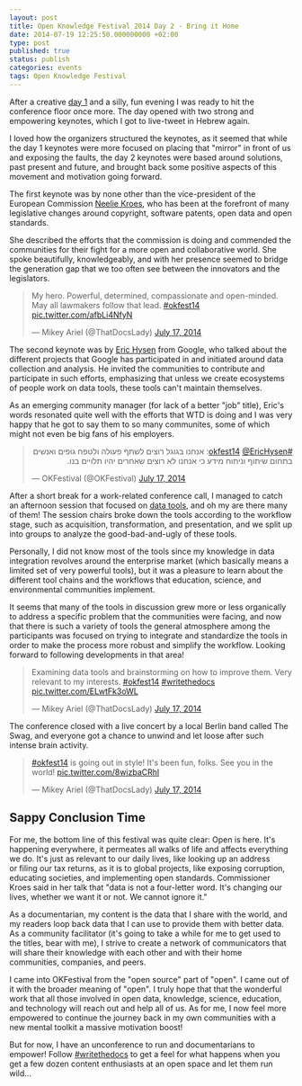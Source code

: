 ```yaml
---
layout: post
title: Open Knowledge Festival 2014 Day 2 - Bring it Home
date: 2014-07-19 12:25:50.000000000 +02:00
type: post
published: true
status: publish
categories: events
tags: Open Knowledge Festival
---
```


After a creative [day 1](http://docsideofthemoon.com/2014/07/17/open-knowledge-festival-2014-day-1-free-your-mind/) and a silly, fun evening I was ready to hit the conference floor once more. The day opened with two strong and empowering keynotes, which I got to live-tweet in Hebrew again.

I loved how the organizers structured the keynotes, as it seemed that while the day 1 keynotes were more focused on placing that "mirror" in front of us and exposing the faults, the day 2 keynotes were based around solutions, past present and future, and brought back some positive aspects of this movement and motivation going forward.

The first keynote was by none other than the vice-president of the European Commission [Neelie Kroes](https://twitter.com/NeelieKroesEU), who has been at the forefront of many legislative changes around copyright, software patents, open data and open standards.

She described the efforts that the commission is doing and commended the communities for their fight for a more open and collaborative world. She spoke beautifully, knowledgeably, and with her presence seemed to bridge the generation gap that we too often see between the innovators and the legislators.

<blockquote class="twitter-tweet" data-lang="en"><p lang="en" dir="ltr">My hero. Powerful, determined, compassionate and open-minded. May all lawmakers follow that lead. <a href="https://twitter.com/hashtag/okfest14?src=hash">#okfest14</a> <a href="http://t.co/afbLi4NfyN">pic.twitter.com/afbLi4NfyN</a></p>&mdash; Mikey Ariel (@ThatDocsLady) <a href="https://twitter.com/ThatDocsLady/status/489692742755172352">July 17, 2014</a></blockquote>
<script async src="//platform.twitter.com/widgets.js" charset="utf-8"></script>

The second keynote was by [Eric Hysen](https://twitter.com/EricHysen) from Google, who talked about the different projects that Google has participated in and initiated around data collection and analysis. He invited the communities to contribute and participate in such efforts, emphasizing that unless we create ecosystems of people work on data tools, these tools can't maintain themselves.

As an emerging community manager (for lack of a better "job" title), Eric's words resonated quite well with the efforts that WTD is doing and I was very happy that he got to say them to so many communites, some of which might not even be big fans of his employers.

<blockquote class="twitter-tweet" data-lang="en"><p lang="iw" dir="rtl"><a href="https://twitter.com/hashtag/okfest14?src=hash">#okfest14</a> <a href="https://twitter.com/EricHysen">@EricHysen</a>: אנחנו בגוגל רוצים לשתף פעולה ולטפח גופים ואנשים בתחום שיתוף וניתוח מידע כי אנחנו לא רוצים שאחרים יהיו תלויים בנו.</p>&mdash; OKFestival (@OKFestival) <a href="https://twitter.com/OKFestival/status/489705509080285184">July 17, 2014</a></blockquote>
<script async src="//platform.twitter.com/widgets.js" charset="utf-8"></script>

After a short break for a work-related conference call, I managed to catch an afternoon session that focused on [data tools](https://pad.okfn.org/p/Tools_tools_and_more_tools "Etherpad of the data tools session"), and oh my are there many of them! The session chairs broke down the tools according to the workflow stage, such as acquisition, transformation, and presentation, and we split up into groups to analyze the good-bad-and-ugly of these tools.

Personally, I did not know most of the tools since my knowledge in data integration revolves around the enterprise market (which basically means a limited set of very powerful tools), but it was a pleasure to learn about the different tool chains and the workflows that education, science, and environmental communities implement.

It seems that many of the tools in discussion grew more or less organically to address a specific problem that the communities were facing, and now that there is such a variety of tools the general atmosphere among the participants was focused on trying to integrate and standardize the tools in order to make the process more robust and simplify the workflow. Looking forward to following developments in that area!

<blockquote class="twitter-tweet" data-lang="en"><p lang="en" dir="ltr">Examining data tools and brainstorming on how to improve them. Very relevant to my interests. <a href="https://twitter.com/hashtag/okfest14?src=hash">#okfest14</a> <a href="https://twitter.com/hashtag/writethedocs?src=hash">#writethedocs</a> <a href="http://t.co/ELwtFk3oWL">pic.twitter.com/ELwtFk3oWL</a></p>&mdash; Mikey Ariel (@ThatDocsLady) <a href="https://twitter.com/ThatDocsLady/status/489744598957559808">July 17, 2014</a></blockquote>
<script async src="//platform.twitter.com/widgets.js" charset="utf-8"></script>

The conference closed with a live concert by a local Berlin band called The Swag, and everyone got a chance to unwind and let loose after such intense brain activity.

<blockquote class="twitter-tweet" data-lang="en"><p lang="en" dir="ltr"><a href="https://twitter.com/hashtag/okfest14?src=hash">#okfest14</a> is going out in style! It&#39;s been fun, folks. See you in the world! <a href="http://t.co/8wizbaCRhl">pic.twitter.com/8wizbaCRhl</a></p>&mdash; Mikey Ariel (@ThatDocsLady) <a href="https://twitter.com/ThatDocsLady/status/489801465045598208">July 17, 2014</a></blockquote>
<script async src="//platform.twitter.com/widgets.js" charset="utf-8"></script>

Sappy Conclusion Time
---------------------

For me, the bottom line of this festival was quite clear: Open is here. It's happening everywhere, it permeates all walks of life and affects everything we do. It's just as relevant to our daily lives, like looking up an address or filing our tax returns, as it is to global projects, like exposing corruption, educating societies, and implementing open standards. Commissioner Kroes said in her talk that "data is not a four-letter word. It's changing our lives, whether we want it or not. We cannot ignore it."

As a documentarian, my content is the data that I share with the world, and my readers loop back data that I can use to provide them with better data. As a community facilitator (it's going to take a while for me to get used to the titles, bear with me), I strive to create a network of communicators that will share their knowledge with each other and with their home communities, companies, and peers.

I came into OKFestival from the "open source" part of "open". I came out of it with the broader meaning of "open". I truly hope that that the wonderful work that all those involved in open data, knowledge, science, education, and technology will reach out and help all of us. As for me, I now feel more empowered to continue the journey back in my own communities with a new mental toolkit a massive motivation boost!

But for now, I have an unconference to run and documentarians to empower! Follow [\#writethedocs](https://twitter.com/hashtag/writethedocs?f=realtime&src=hash) to get a feel for what happens when you get a few dozen content enthusiasts at an open space and let them run wild...
